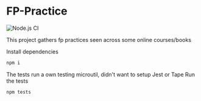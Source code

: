 # FP-Practice

![Node.js CI](https://github.com/lgarest/fp-practice/workflows/Node.js%20CI/badge.svg)

This project gathers fp practices seen across some online courses/books

Install dependencies

```sh
npm i
```

The tests run a own testing microutil, didn't want to setup Jest or Tape
Run the tests

```sh
npm tests
```
